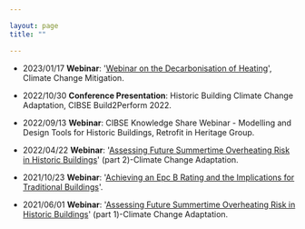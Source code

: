 ```yaml
---

layout: page
title: ""

--- 
```


+ 2023/01/17  **Webinar**: '[Webinar on the Decarbonisation of Heating](https://historicengland.org.uk/services-skills/training-skills/training/webinars/recordings/webinar-on-the-decarbonisation-of-heating/)', Climate Change Mitigation. 

+ 2022/10/30  **Conference Presentation**: Historic Building Climate Change Adaptation, CIBSE Build2Perform 2022.

+ 2022/09/13  **Webinar**: CIBSE Knowledge Share Webinar - Modelling and Design Tools for Historic Buildings, Retrofit in Heritage Group.

+ 2022/04/22  **Webinar**: '[Assessing Future Summertime Overheating Risk in Historic Buildings](https://historicengland.org.uk/services-skills/training-skills/online-training/webinars/recordings/webinar-on-climate-change-adaptation-assessing-future-summertime-overheating-risk-in-historic-buildings-part-2/)' (part 2)-Climate Change Adaptation. 

+ 2021/10/23  **Webinar**: '[Achieving an Epc B Rating and the Implications for Traditional Buildings](https://historicengland.org.uk/services-skills/training-skills/online-training/webinars/recordings/previous-webinar-on-energy-performance-achieving-an-epc-b-rating/)'.
        
+ 2021/06/01  **Webinar**: '[Assessing Future Summertime Overheating Risk in Historic Buildings](https://historicengland.org.uk/services-skills/training-skills/online-training/webinars/recordings/webinar-on-assessing-future-summertime-overheating-risk-in-historic-buildings/)' (part 1)-Climate Change Adaptation.
            
